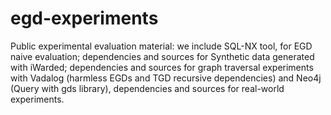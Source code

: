 # egd-experiments

Public experimental evaluation material: we include SQL-NX tool, for EGD naive evaluation; dependencies and sources for Synthetic data generated with iWarded; dependencies and sources for graph traversal experiments with Vadalog (harmless EGDs and TGD recursive dependencies) and Neo4j (Query with gds library), dependencies and sources for real-world experiments.
